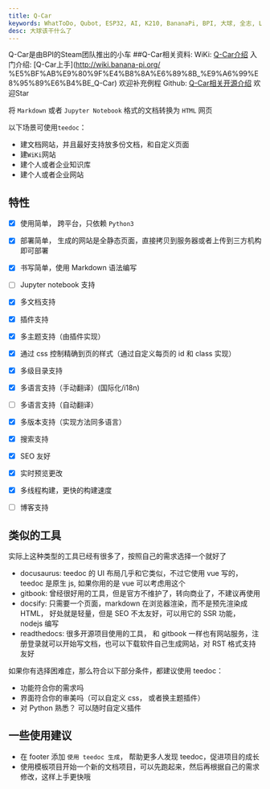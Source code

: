 ```yaml
---
title: Q-Car
keywords: WhatToDo, Qubot, ESP32, AI, K210, BananaPi, BPI, 大球, 全志, Linux
desc: 大球该干什么了
---
```


Q-Car是由BPI的Steam团队推出的小车
##Q-Car相关资料:
WiKi: [Q-Car介绍](http://wiki.banana-pi.org/%E9%A6%99%E8%95%89%E6%B4%BE_Q-Car)
入门介绍: [Q-Car上手](http://wiki.banana-pi.org/
%E5%BF%AB%E9%80%9F%E4%B8%8A%E6%89%8B_%E9%A6%99%E8%95%89%E6%B4%BE_Q-Car) 欢迎补充例程
Github: [Q-Car相关开源介绍](https://github.com/BPI-STEAM/Q-Car) 欢迎Star

将 `Markdown` 或者 `Jupyter Notebook` 格式的文档转换为 `HTML` 网页

以下场景可使用`teedoc`：
* 建文档网站，并且最好支持放多份文档，和自定义页面
* 建`WiKi`网站
* 建个人或者企业知识库
* 建个人或者企业网站




## 特性

- [x] 使用简单， 跨平台，只依赖 `Python3`
- [x] 部署简单， 生成的网站是全静态页面，直接拷贝到服务器或者上传到三方机构即可部署
- [x] 书写简单，使用 Markdown 语法编写
- [ ] Jupyter notebook 支持
- [x] 多文档支持
- [x] 插件支持
- [x] 多主题支持（由插件实现）
- [x] 通过 css 控制精确到页的样式（通过自定义每页的 id 和 class 实现）
- [x] 多级目录支持
- [x] 多语言支持（手动翻译）(国际化/i18n)
- [ ] 多语言支持（自动翻译）
- [x] 多版本支持（实现方法同多语言）
- [x] 搜索支持
- [x] SEO 友好
- [x] 实时预览更改
- [x] 多线程构建，更快的构建速度
- [ ] 博客支持


## 类似的工具

实际上这种类型的工具已经有很多了，按照自己的需求选择一个就好了

* docusaurus: teedoc 的 UI 布局几乎和它类似，不过它使用 vue 写的， teedoc 是原生 js, 如果你用的是 vue 可以考虑用这个
* gitbook: 曾经很好用的工具，但是官方不维护了，转向商业了，不建议再使用
* docsify: 只需要一个页面，markdown 在浏览器渲染，而不是预先渲染成 HTML， 好处就是轻量，但是 SEO 不太友好，可以用它的 SSR 功能， nodejs 编写
* readthedocs: 很多开源项目使用的工具， 和 gitbook 一样也有网站服务，注册登录就可以开始写文档，也可以下载软件自己生成网站，对 RST 格式支持友好

如果你有选择困难症，那么符合以下部分条件，都建议使用 teedoc：
* 功能符合你的需求吗
* 界面符合你的审美吗（可以自定义 css， 或者换主题插件）
* 对 Python 熟悉？ 可以随时自定义插件


## 一些使用建议

* 在 footer 添加 `使用 teedoc 生成`， 帮助更多人发现 teedoc，促进项目的成长
* 使用模板项目开始一个新的文档项目，可以先跑起来，然后再根据自己的需求修改，这样上手更快哦



